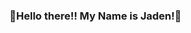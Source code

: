 ### 🥳Hello there!! My Name is Jaden!🥳

<!--
**MrTowelGuy/MrTowelGuy** is a ✨ _special_ ✨ repository because its `README.md` (this file) appears on your GitHub profile.

##Who am i?

Here are some ideas to get you started:

- 🔭 I’m currently working on ...

- 🌱 I’m currently learning ...
  
- 👯 I’m looking to collaborate on ...
- 📫 How to reach me: ...
- 😄 Pronouns: He/They
- ⚡ Fun facts: Im a big gamer! I love to work with projects involving social media marketing! I am also a Hairdresser!
-->
